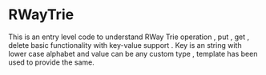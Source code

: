 # RWayTrie
This is an entry level code to understand RWay Trie operation , put , get , delete basic functionality with key-value support .
Key is an string with lower case alphabet and value can be any custom type , template has been used to provide the same.
